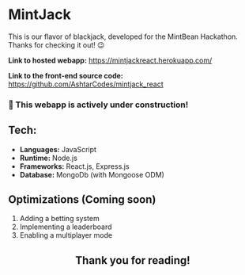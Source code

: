 # MintJack

This is our flavor of blackjack, developed for the MintBean Hackathon. Thanks for checking it out! 😉  

**Link to hosted webapp:** https://mintjackreact.herokuapp.com/ 

**Link to the front-end source code:** https://github.com/AshtarCodes/mintjack_react 

### :construction: This webapp is actively under construction! ###

## Tech:

- **Languages:** JavaScript
- **Runtime:** Node.js 
- **Frameworks:** React.js, Express.js
- **Database:** MongoDb (with Mongoose ODM)

## Optimizations (Coming soon)

1. Adding a betting system
2. Implementing a leaderboard
3. Enabling a multiplayer mode 

<h2 align="center">Thank you for reading!</h2>

